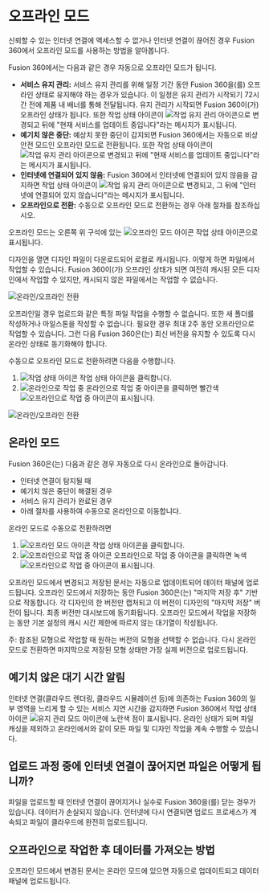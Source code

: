 오프라인 모드
=======

신뢰할 수 있는 인터넷 연결에 액세스할 수 없거나 인터넷 연결이 끊어진 경우 Fusion 360에서 오프라인 모드를 사용하는 방법을 알아봅니다.

Fusion 360에서는 다음과 같은 경우 자동으로 오프라인 모드가 됩니다.

*   **서비스 유지 관리:** 서비스 유지 관리를 위해 일정 기간 동안 Fusion 360을(를) 오프라인 상태로 유지해야 하는 경우가 있습니다. 이 일정은 유지 관리가 시작되기 72시간 전에 제품 내 배너를 통해 전달됩니다. 유지 관리가 시작되면 Fusion 360이(가) 오프라인 상태가 됩니다. 또한 작업 상태 아이콘이 ![작업 유지 관리 아이콘](https://help.autodesk.com/cloudhelp/KOR/Fusion-Assemble/images/icon/working-maintenance.png)으로 변경되고 뒤에 "현재 서비스를 업데이트 중입니다"라는 메시지가 표시됩니다.
*   **예기치 않은 중단:** 예상치 못한 중단이 감지되면 Fusion 360에서는 자동으로 비상 안전 모드인 오프라인 모드로 전환됩니다. 또한 작업 상태 아이콘이 ![작업 유지 관리 아이콘](https://help.autodesk.com/cloudhelp/KOR/Fusion-Assemble/images/icon/working-maintenance.png)으로 변경되고 뒤에 "현재 서비스를 업데이트 중입니다"라는 메시지가 표시됩니다.
*   **인터넷에 연결되어 있지 않음:** Fusion 360에서 인터넷에 연결되어 있지 않음을 감지하면 작업 상태 아이콘이 ![작업 유지 관리 아이콘](https://help.autodesk.com/cloudhelp/KOR/Fusion-Assemble/images/icon/working-maintenance.png)으로 변경되고, 그 뒤에 "인터넷에 연결되어 있지 않습니다"라는 메시지가 표시됩니다.
*   **오프라인으로 전환:** 수동으로 오프라인 모드로 전환하는 경우 아래 절차를 참조하십시오.

오프라인 모드는 오른쪽 위 구석에 있는 ![오프라인 모드 아이콘](https://help.autodesk.com/cloudhelp/KOR/Fusion-Assemble/images/icon/offline-mode.png) 작업 상태 아이콘으로 표시됩니다.

디자인을 열면 디자인 파일이 다운로드되어 로컬로 캐시됩니다. 이렇게 하면 파일에서 작업할 수 있습니다. Fusion 360이(가) 오프라인 상태가 되면 여전히 캐시된 모든 디자인에서 작업할 수 있지만, 캐시되지 않은 파일에서는 작업할 수 없습니다.

![온라인/오프라인 전환](https://help.autodesk.com/cloudhelp/KOR/Fusion-Assemble/images/example/cached-designs.png)

오프라인일 경우 업로드와 같은 특정 파일 작업을 수행할 수 없습니다. 또한 새 폴더를 작성하거나 마일스톤을 작성할 수 없습니다. 필요한 경우 최대 2주 동안 오프라인으로 작업할 수 있습니다. 그런 다음 Fusion 360은(는) 최신 버전을 유지할 수 있도록 다시 온라인 상태로 동기화해야 합니다.

수동으로 오프라인 모드로 전환하려면 다음을 수행합니다.

1.  ![작업 상태 아이콘](https://help.autodesk.com/cloudhelp/KOR/Fusion-Assemble/images/icon/job-status.png) 작업 상태 아이콘을 클릭합니다.
2.  ![온라인으로 작업 중](https://help.autodesk.com/cloudhelp/KOR/Fusion-Assemble/images/icon/working-online.png) 온라인으로 작업 중 아이콘을 클릭하면 빨간색 ![오프라인으로 작업 중 아이콘](https://help.autodesk.com/cloudhelp/KOR/Fusion-Assemble/images/icon/working-offline.png)이 표시됩니다.

![온라인/오프라인 전환](https://help.autodesk.com/cloudhelp/KOR/Fusion-Assemble/images/example/online-offline-toggle.png)

온라인 모드
------

Fusion 360은(는) 다음과 같은 경우 자동으로 다시 온라인으로 돌아갑니다.

*   인터넷 연결이 탐지될 때
*   예기치 않은 중단이 해결된 경우
*   서비스 유지 관리가 완료된 경우
*   아래 절차를 사용하여 수동으로 온라인으로 이동합니다.

온라인 모드로 수동으로 전환하려면

1.  ![오프라인 모드 아이콘](https://help.autodesk.com/cloudhelp/KOR/Fusion-Assemble/images/icon/offline-mode.png) 작업 상태 아이콘을 클릭합니다.
2.  ![오프라인으로 작업 중 아이콘](https://help.autodesk.com/cloudhelp/KOR/Fusion-Assemble/images/icon/working-offline.png) 오프라인으로 작업 중 아이콘을 클릭하면 녹색 ![오프라인으로 작업 중 아이콘](https://help.autodesk.com/cloudhelp/KOR/Fusion-Assemble/images/icon/working-online.png)이 표시됩니다.

오프라인 모드에서 변경되고 저장된 문서는 자동으로 업데이트되어 데이터 패널에 업로드됩니다. 오프라인 모드에서 저장하는 동안 Fusion 360은(는) "마지막 저장 후" 기반으로 작동합니다. 각 디자인의 한 버전만 캡처되고 이 버전이 디자인의 "마지막 저장" 버전이 됩니다. 최종 버전만 대시보드에 동기화됩니다. 오프라인 모드에서 작업을 저장하는 동안 기본 설정의 캐시 시간 제한에 따르지 않는 대기열이 작성됩니다.

주: 참조된 모형으로 작업할 때 원하는 버전의 모형을 선택할 수 없습니다. 다시 온라인 모드로 전환하면 마지막으로 저장된 모형 상태만 가장 실제 버전으로 업로드됩니다.

예기치 않은 대기 시간 알림
---------------

인터넷 연결(클라우드 렌더링, 클라우드 시뮬레이션 등)에 의존하는 Fusion 360의 일부 영역을 느리게 할 수 있는 서비스 지연 시간을 감지하면 Fusion 360에서 작업 상태 아이콘 ![유지 관리 모드 아이콘](https://help.autodesk.com/cloudhelp/KOR/Fusion-Assemble/images/icon/maintenance-mode.png)에 노란색 점이 표시됩니다. 온라인 상태가 되며 파일 캐싱을 제외하고 온라인에서와 같이 모든 파일 및 디자인 작업을 계속 수행할 수 있습니다.

업로드 과정 중에 인터넷 연결이 끊어지면 파일은 어떻게 됩니까?
-----------------------------------

파일을 업로드할 때 인터넷 연결이 끊어지거나 실수로 Fusion 360을(를) 닫는 경우가 있습니다. 데이터가 손실되지 않습니다. 인터넷에 다시 연결되면 업로드 프로세스가 계속되고 파일이 클라우드에 완전히 업로드됩니다.

오프라인으로 작업한 후 데이터를 가져오는 방법
-------------------------

오프라인 모드에서 변경된 문서는 온라인 모드에 있으면 자동으로 업데이트되고 데이터 패널에 업로드됩니다.
